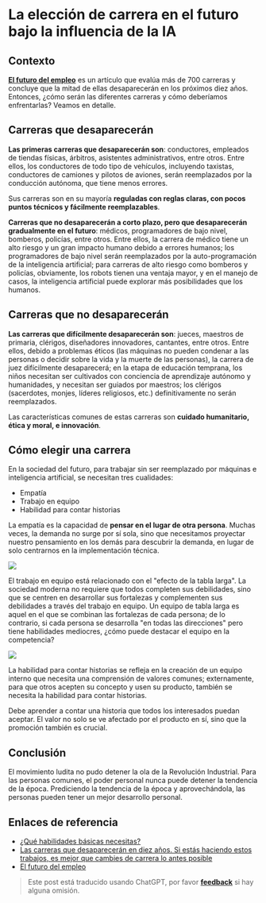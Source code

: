 # La elección de carrera en el futuro bajo la influencia de la IA

## Contexto

[**El futuro del empleo**](http://sep4u.gr/wp-content/uploads/The_Future_of_Employment_ox_2013.pdf) es un artículo que evalúa más de 700 carreras y concluye que la mitad de ellas desaparecerán en los próximos diez años. Entonces, ¿cómo serán las diferentes carreras y cómo deberíamos enfrentarlas? Veamos en detalle.

## Carreras que desaparecerán

**Las primeras carreras que desaparecerán son**: conductores, empleados de tiendas físicas, árbitros, asistentes administrativos, entre otros. Entre ellos, los conductores de todo tipo de vehículos, incluyendo taxistas, conductores de camiones y pilotos de aviones, serán reemplazados por la conducción autónoma, que tiene menos errores.

Sus carreras son en su mayoría **reguladas con reglas claras, con pocos puntos técnicos y fácilmente reemplazables**.

**Carreras que no desaparecerán a corto plazo, pero que desaparecerán gradualmente en el futuro**: médicos, programadores de bajo nivel, bomberos, policías, entre otros. Entre ellos, la carrera de médico tiene un alto riesgo y un gran impacto humano debido a errores humanos; los programadores de bajo nivel serán reemplazados por la auto-programación de la inteligencia artificial; para carreras de alto riesgo como bomberos y policías, obviamente, los robots tienen una ventaja mayor, y en el manejo de casos, la inteligencia artificial puede explorar más posibilidades que los humanos.

## Carreras que no desaparecerán

**Las carreras que difícilmente desaparecerán son**: jueces, maestros de primaria, clérigos, diseñadores innovadores, cantantes, entre otros. Entre ellos, debido a problemas éticos (las máquinas no pueden condenar a las personas o decidir sobre la vida y la muerte de las personas), la carrera de juez difícilmente desaparecerá; en la etapa de educación temprana, los niños necesitan ser cultivados con conciencia de aprendizaje autónomo y humanidades, y necesitan ser guiados por maestros; los clérigos (sacerdotes, monjes, líderes religiosos, etc.) definitivamente no serán reemplazados.

Las características comunes de estas carreras son **cuidado humanitario, ética y moral, e innovación**.

## Cómo elegir una carrera

En la sociedad del futuro, para trabajar sin ser reemplazado por máquinas e inteligencia artificial, se necesitan tres cualidades:

- Empatía
- Trabajo en equipo
- Habilidad para contar historias

La empatía es la capacidad de **pensar en el lugar de otra persona**. Muchas veces, la demanda no surge por sí sola, sino que necesitamos proyectar nuestro pensamiento en los demás para descubrir la demanda, en lugar de solo centrarnos en la implementación técnica.

![](https://f004.backblazeb2.com/file/wiki-media/img/20200226140150.png)

El trabajo en equipo está relacionado con el "efecto de la tabla larga". La sociedad moderna no requiere que todos completen sus debilidades, sino que se centren en desarrollar sus fortalezas y complementen sus debilidades a través del trabajo en equipo. Un equipo de tabla larga es aquel en el que se combinan las fortalezas de cada persona; de lo contrario, si cada persona se desarrolla "en todas las direcciones" pero tiene habilidades mediocres, ¿cómo puede destacar el equipo en la competencia?

![](https://f004.backblazeb2.com/file/wiki-media/img/20200226140223.png)

La habilidad para contar historias se refleja en la creación de un equipo interno que necesita una comprensión de valores comunes; externamente, para que otros acepten su concepto y usen su producto, también se necesita la habilidad para contar historias.

Debe aprender a contar una historia que todos los interesados puedan aceptar. El valor no solo se ve afectado por el producto en sí, sino que la promoción también es crucial.

## Conclusión

El movimiento ludita no pudo detener la ola de la Revolución Industrial. Para las personas comunes, el poder personal nunca puede detener la tendencia de la época. Prediciendo la tendencia de la época y aprovechándola, las personas pueden tener un mejor desarrollo personal.

## Enlaces de referencia

- [¿Qué habilidades básicas necesitas?](https://mp.weixin.qq.com/s?__biz=MzIyODI1MzYyNA==&mid=2653540387&idx=1&sn=985fbe7c3ca0a3ac90d5f56356eac31a&scene=21##wechat_redirect)
- [Las carreras que desaparecerán en diez años. Si estás haciendo estos trabajos, es mejor que cambies de carrera lo antes posible](https://www.youtube.com/watch?v=Mshz9DxQLbE&list=PLxaBD9eBZcGTZaMZ-3HN5zXFQ06FDOjzJ&index=2&t=0s)
- [El futuro del empleo](http://sep4u.gr/wp-content/uploads/The_Future_of_Employment_ox_2013.pdf)

> Este post está traducido usando ChatGPT, por favor [**feedback**](https://github.com/linyuxuanlin/Wiki_MkDocs/issues/new) si hay alguna omisión.